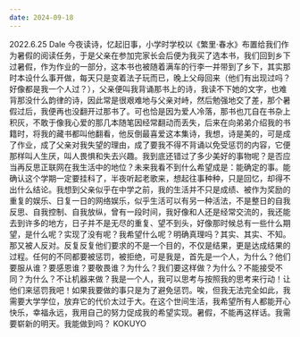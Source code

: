 ```yaml
---
date: 2024-09-18
---
```


2022.6.25 Dale 今夜读诗，忆起旧事，小学时学校以《繁里·春水》布置给我们作为暑假的阅读任务，于是父亲在参加完家长会后便为我买了选本书，我们回到乡下过暑假，作为作业的一部分，这本书也被随着满车的行李一并带到了乡下，其实那时本设什么事开做，每天只是变着法子玩而已，晚上父母回来（他们有出现过吗？好像都是我一个人过？），父亲便叫我背诵那书上的诗，我读不下她的文字，也难背那没什么韵律的诗，因此常是很艰难地与父亲对峙，然后勉强地交了差，那个暑假过后，我便再也没翻开过那书了。可也恰是因为爱人冷落，那书也兀自在书杂上积灰，不敢于像我心爱的那几本随笔因经常翻动而丢失，后来在向弟弟介绍我的书籍时，将我的藏书都叫他翻看，他反倒最喜爱这本集诗，我想，诗是美的，可是成了作业，成了父亲对我失望的理由，成了要我不得不背诵以免受惩罚的内容，它便那样叫人生厌，叫人畏惧和失去兴趣。我到底还错过了多少美好的事物呢？是否应当再反思正联网在我生活中的地位？未来我看不到什么希望成是：能确定的事。能确认这个学期一定要挂科了，半夜听起老歌来，想起往事种种，只是回忆，却得不出什么结论。我想到父亲似乎在中学之前，我的生活并不只是成绩、被作为奖励的重复的娱乐、日复一日的网络娱乐，似乎生活可以有另一种活法，不是整日的自我反思、自我控制、自我放纵，曾有一段时间，我好像和人还是经常交流的，我还能去到许多的地方，日子并不是无尽的重复、望不到头，好像那时候总有一些什么期望，是什么呢？实现了没有呢？我希望什么呢？明确真理吗？其实、其实、不知。那又被人反对。反复反复他们要求的不是一个目的，不仅是结果，更是达成结果的过程。任何的不同都要被惩罚，被拒绝，可是我是，首先是一个人，为什么？他们要服从谁？要感恩谁？要敬畏谁？为什么？我们要这样做？为什么？不能接受不同？为什么？不让机器来做？我是一个人，我可以思考与按照我的思考来行动！让他们来惩罚我吧！如果我要做的事只是为了避免惩罚。唉，但我无法完全如此，我需要大学学位，放弃它的代价太过于大。在这个世间生活，我希望所有人都能开心快乐，幸福永远，我用自己的努力促成我的希望实现。暑假，不能再这样话。我需要崭新的明天。我能做到吗？ KOKUYO
